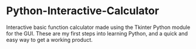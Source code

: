 # Python-Interactive-Calculator
Interactive basic function calculator made using the Tkinter Python module for the GUI. 
These are my first steps into learning Python, and a quick and easy way to get a working
product.
